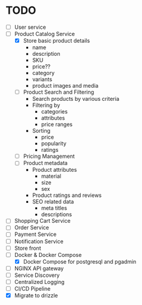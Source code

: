 # TODO

-   [ ] User service
-   [ ] Product Catalog Service
    -   [x] Store basic product details
        -   name
        -   description
        -   SKU
        -   price??
        -   category
        -   variants
        -   product images and media
    -   [ ] Product Search and Filtering
        -   Search products by various criteria
        -   Filtering by
            -   categories
            -   attributes
            -   price ranges
        -   Sorting
            -   price
            -   popularity
            -   ratings
    -   [ ] Pricing Management
    -   [ ] Product metadata
        -   Product attributes
            -   material
            -   size
            -   sex
        -   Product ratings and reviews
        <!-- Maybe save SEO for later -->
        -   SEO related data
            -   meta titles
            -   descriptions
-   [ ] Shopping Cart Service
-   [ ] Order Service
-   [ ] Payment Service
-   [ ] Notification Service
-   [ ] Store front
-   [ ] Docker & Docker Compose
    -   [x] Docker Compose for postgresql and pgadmin
-   [ ] NGINX API gateway
-   [ ] Service Discovery
-   [ ] Centralized Logging
-   [ ] CI/CD Pipeline
-   [x] Migrate to drizzle
